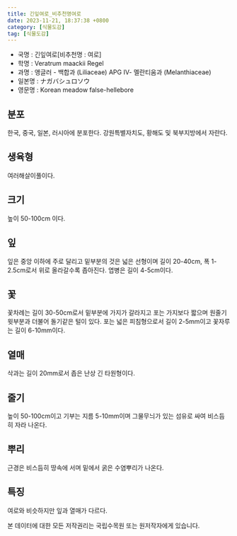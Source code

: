 ```yaml
---
title: 긴잎여로_비추천명여로
date: 2023-11-21, 18:37:38 +0800
category: [식물도감]
tag: [식물도감]
---
```




- 국명 : 긴잎여로[비추천명 : 여로]
- 학명 : Veratrum maackii Regel
- 과명 : 앵글러 - 백합과 (Liliaceae) APG Ⅳ- 멜란티움과 (Melanthiaceae)
- 일본명 : ナガバシュロソウ
- 영문명 : Korean meadow false-hellebore


## 분포
한국, 중국, 일본, 러시아에 분포한다. 강원특별자치도, 황해도 및 북부지방에서 자란다.
## 생육형
여러해살이풀이다.
## 크기
높이 50-100cm 이다.
## 잎
잎은 중앙 이하에 주로 달리고 밑부분의 것은 넓은 선형이며 길이 20-40cm, 폭 1-2.5cm로서 위로 올라갈수록 좁아진다. 엽병은 길이 4-5cm이다.
## 꽃
꽃차례는 길이 30-50cm로서 밑부분에 가지가 갈라지고 포는 가지보다 짧으며 원줄기 윗부분과 더불어 돌기같은 털이 있다. 포는 넓은 피침형으로서 길이 2-5mm이고 꽃자루는 길이 6-10mm이다.
## 열매
삭과는 길이 20mm로서 좁은 난상 긴 타원형이다.
## 줄기
높이 50-100cm이고 기부는 지름 5-10mm이며 그물무늬가 있는 섬유로 싸여 비스듬히 자라 나온다.
## 뿌리
근경은 비스듬히 땅속에 서며 밑에서 굵은 수염뿌리가 나온다.
## 특징
여로와 비슷하지만 잎과 열매가 다르다.






본 데이터에 대한 모든 저작권리는 국립수목원 또는 원저작자에게 있습니다.
